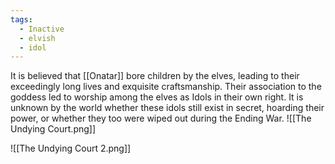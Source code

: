 ```yaml
---
tags:
  - Inactive
  - elvish
  - idol
---
```

It is believed that [[Onatar]] bore children by the elves, leading to their exceedingly long lives and exquisite craftsmanship. Their association to the goddess led to worship among the elves as Idols in their own right. It is unknown by the world whether these idols still exist in secret, hoarding their power, or whether they too were wiped out during the Ending War.
![[The Undying Court.png]]

![[The Undying Court 2.png]]